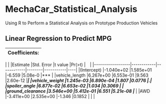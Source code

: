 # MechaCar_Statistical_Analysis
Using R to Perform a Statistical Analysis on Prototype Production Vehicles


## Linear Regression to Predict MPG

|Coefficients:|
|-------------|
|
| |Estimate    |Std. Error  |t value |Pr(>t)   |&emsp;|
|------------------|------------|------------|--------|-----------|----|
|(Intercept)       |-1.040e+02  |1.585e+01   |-6.559  |5.08e-0    |*** |
|vehicle_length    |6.267e+00   |6.553e-01   |9.563   |2.60e-12   |***|
|vehicle_weight    |1.245e-03   |6.890e-04   |1.807   |0.0776     |.|  
|spoiler_angle     |6.877e-02   |6.653e-02   |1.034   |0.3069     |   |
|ground_clearance  |3.546e+00   |5.412e-01   |6.551   |5.21e-08   |*** |
|AWD               |-3.411e+00  |2.535e+00   |-1.346  |0.1852     |  |
|
